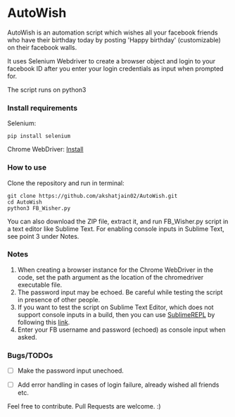 # AutoWish
AutoWish is an automation script which wishes all your facebook friends who have their birthday today by posting 'Happy birthday' (customizable) on their facebook walls.

It uses Selenium Webdriver to create a browser object and login to your facebook ID after you enter your login credentials as input when prompted for.

The script runs on python3

### Install requirements
Selenium:
```
pip install selenium
```
Chrome WebDriver: [Install](https://sites.google.com/a/chromium.org/chromedriver/downloads)

### How to use
Clone the repository and run in terminal:
```
git clone https://github.com/akshatjain02/AutoWish.git
cd AutoWish
python3 FB_Wisher.py
```
You can also download the ZIP file, extract it, and run FB_Wisher.py script in a text editor like Sublime Text. For enabling console inputs in Sublime Text, see point 3 under Notes.

### Notes
1. When creating a browser instance for the Chrome WebDriver in the code, set the path argument as the location of the chromedriver executable file.
2. The password input may be echoed. Be careful while testing the script in presence of other people.
3. If you want to test the script on Sublime Text Editor, which does not support console inputs in a build, then you can use [SublimeREPL](https://github.com/wuub/SublimeREPL) by following this [link](https://stackoverflow.com/questions/10604409/sublime-text-2-console-input).
4. Enter your FB username and password (echoed) as console input when asked.

### Bugs/TODOs
- [ ] Make the password input unechoed.
- [ ] Add error handling in cases of login failure, already wished all friends etc.



Feel free to contribute. Pull Requests are welcome. :)
